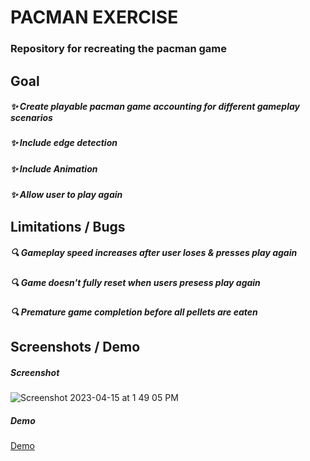 # PACMAN EXERCISE

### Repository for recreating the pacman game

## Goal
##### ✨ Create playable pacman game accounting for different gameplay scenarios
##### ✨ Include edge detection
##### ✨ Include Animation
##### ✨ Allow user to play again

## Limitations / Bugs
##### 🔍 Gameplay speed increases after user loses & presses play again
##### 🔍 Game doesn't fully reset when users presess play again
##### 🔍 Premature game completion before all pellets are eaten

## Screenshots / Demo

##### Screenshot
![Screenshot 2023-04-15 at 1 49 05 PM](https://user-images.githubusercontent.com/63305557/232245831-0c93c8ab-2107-41a0-ba2f-bd2593f6d042.png)

##### Demo
[Demo](https://user-images.githubusercontent.com/63305557/232246370-e6864517-1f4f-4595-bd09-54aa0d3f63b9.mp4)






